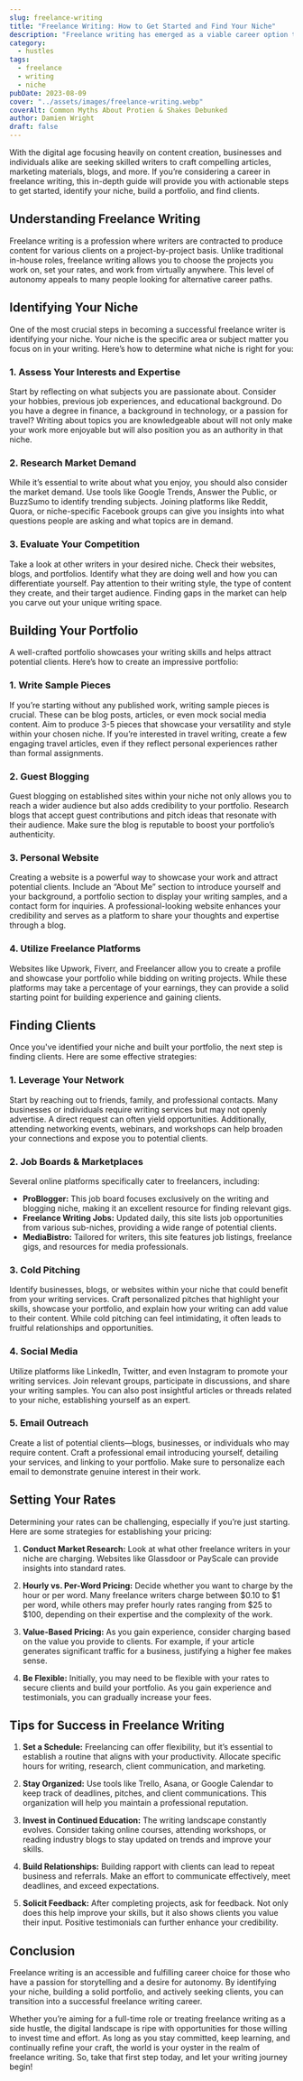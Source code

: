 ```yaml
---
slug: freelance-writing
title: "Freelance Writing: How to Get Started and Find Your Niche"
description: "Freelance writing has emerged as a viable career option that offers flexibility, creativity, and the potential for substantial income."
category:
  - hustles
tags:
  - freelance
  - writing
  - niche
pubDate: 2023-08-09
cover: "../assets/images/freelance-writing.webp"
coverAlt: Common Myths About Protien & Shakes Debunked
author: Damien Wright
draft: false
---
```


 With the digital age focusing heavily on content creation, businesses and individuals alike are seeking skilled writers to craft compelling articles, marketing materials, blogs, and more. If you’re considering a career in freelance writing, this in-depth guide will provide you with actionable steps to get started, identify your niche, build a portfolio, and find clients.

## Understanding Freelance Writing

Freelance writing is a profession where writers are contracted to produce content for various clients on a project-by-project basis. Unlike traditional in-house roles, freelance writing allows you to choose the projects you work on, set your rates, and work from virtually anywhere. This level of autonomy appeals to many people looking for alternative career paths.

## Identifying Your Niche

One of the most crucial steps in becoming a successful freelance writer is identifying your niche. Your niche is the specific area or subject matter you focus on in your writing. Here’s how to determine what niche is right for you:

### 1. **Assess Your Interests and Expertise**

Start by reflecting on what subjects you are passionate about. Consider your hobbies, previous job experiences, and educational background. Do you have a degree in finance, a background in technology, or a passion for travel? Writing about topics you are knowledgeable about will not only make your work more enjoyable but will also position you as an authority in that niche.

### 2. **Research Market Demand**

While it’s essential to write about what you enjoy, you should also consider the market demand. Use tools like Google Trends, Answer the Public, or BuzzSumo to identify trending subjects. Joining platforms like Reddit, Quora, or niche-specific Facebook groups can give you insights into what questions people are asking and what topics are in demand.

### 3. **Evaluate Your Competition**

Take a look at other writers in your desired niche. Check their websites, blogs, and portfolios. Identify what they are doing well and how you can differentiate yourself. Pay attention to their writing style, the type of content they create, and their target audience. Finding gaps in the market can help you carve out your unique writing space.

## Building Your Portfolio

A well-crafted portfolio showcases your writing skills and helps attract potential clients. Here’s how to create an impressive portfolio:

### 1. **Write Sample Pieces**

If you’re starting without any published work, writing sample pieces is crucial. These can be blog posts, articles, or even mock social media content. Aim to produce 3-5 pieces that showcase your versatility and style within your chosen niche. If you’re interested in travel writing, create a few engaging travel articles, even if they reflect personal experiences rather than formal assignments.

### 2. **Guest Blogging**

Guest blogging on established sites within your niche not only allows you to reach a wider audience but also adds credibility to your portfolio. Research blogs that accept guest contributions and pitch ideas that resonate with their audience. Make sure the blog is reputable to boost your portfolio’s authenticity.

### 3. **Personal Website**

Creating a website is a powerful way to showcase your work and attract potential clients. Include an “About Me” section to introduce yourself and your background, a portfolio section to display your writing samples, and a contact form for inquiries. A professional-looking website enhances your credibility and serves as a platform to share your thoughts and expertise through a blog.

### 4. **Utilize Freelance Platforms**

Websites like Upwork, Fiverr, and Freelancer allow you to create a profile and showcase your portfolio while bidding on writing projects. While these platforms may take a percentage of your earnings, they can provide a solid starting point for building experience and gaining clients.

## Finding Clients

Once you've identified your niche and built your portfolio, the next step is finding clients. Here are some effective strategies:

### 1. **Leverage Your Network**

Start by reaching out to friends, family, and professional contacts. Many businesses or individuals require writing services but may not openly advertise. A direct request can often yield opportunities. Additionally, attending networking events, webinars, and workshops can help broaden your connections and expose you to potential clients.

### 2. **Job Boards & Marketplaces**

Several online platforms specifically cater to freelancers, including:

- **ProBlogger:** This job board focuses exclusively on the writing and blogging niche, making it an excellent resource for finding relevant gigs.
- **Freelance Writing Jobs:** Updated daily, this site lists job opportunities from various sub-niches, providing a wide range of potential clients.
- **MediaBistro:** Tailored for writers, this site features job listings, freelance gigs, and resources for media professionals.

### 3. **Cold Pitching**

Identify businesses, blogs, or websites within your niche that could benefit from your writing services. Craft personalized pitches that highlight your skills, showcase your portfolio, and explain how your writing can add value to their content. While cold pitching can feel intimidating, it often leads to fruitful relationships and opportunities.

### 4. **Social Media**

Utilize platforms like LinkedIn, Twitter, and even Instagram to promote your writing services. Join relevant groups, participate in discussions, and share your writing samples. You can also post insightful articles or threads related to your niche, establishing yourself as an expert.

### 5. **Email Outreach**

Create a list of potential clients—blogs, businesses, or individuals who may require content. Craft a professional email introducing yourself, detailing your services, and linking to your portfolio. Make sure to personalize each email to demonstrate genuine interest in their work.

## Setting Your Rates

Determining your rates can be challenging, especially if you’re just starting. Here are some strategies for establishing your pricing:

1. **Conduct Market Research:** Look at what other freelance writers in your niche are charging. Websites like Glassdoor or PayScale can provide insights into standard rates.

2. **Hourly vs. Per-Word Pricing:** Decide whether you want to charge by the hour or per word. Many freelance writers charge between $0.10 to $1 per word, while others may prefer hourly rates ranging from $25 to $100, depending on their expertise and the complexity of the work.

3. **Value-Based Pricing:** As you gain experience, consider charging based on the value you provide to clients. For example, if your article generates significant traffic for a business, justifying a higher fee makes sense.

4. **Be Flexible:** Initially, you may need to be flexible with your rates to secure clients and build your portfolio. As you gain experience and testimonials, you can gradually increase your fees.

## Tips for Success in Freelance Writing

1. **Set a Schedule:** Freelancing can offer flexibility, but it’s essential to establish a routine that aligns with your productivity. Allocate specific hours for writing, research, client communication, and marketing.

2. **Stay Organized:** Use tools like Trello, Asana, or Google Calendar to keep track of deadlines, pitches, and client communications. This organization will help you maintain a professional reputation.

3. **Invest in Continued Education:** The writing landscape constantly evolves. Consider taking online courses, attending workshops, or reading industry blogs to stay updated on trends and improve your skills.

4. **Build Relationships:** Building rapport with clients can lead to repeat business and referrals. Make an effort to communicate effectively, meet deadlines, and exceed expectations.

5. **Solicit Feedback:** After completing projects, ask for feedback. Not only does this help improve your skills, but it also shows clients you value their input. Positive testimonials can further enhance your credibility.

## Conclusion

Freelance writing is an accessible and fulfilling career choice for those who have a passion for storytelling and a desire for autonomy. By identifying your niche, building a solid portfolio, and actively seeking clients, you can transition into a successful freelance writing career.

Whether you’re aiming for a full-time role or treating freelance writing as a side hustle, the digital landscape is ripe with opportunities for those willing to invest time and effort. As long as you stay committed, keep learning, and continually refine your craft, the world is your oyster in the realm of freelance writing. So, take that first step today, and let your writing journey begin!
